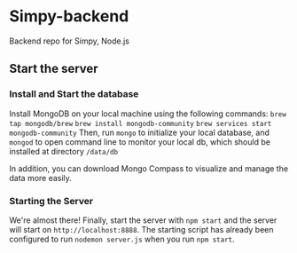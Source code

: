 # Simpy-backend
Backend repo for Simpy, Node.js 

## Start the server ###
### Install and Start the database
Install MongoDB on your local machine using the following commands:
`brew tap mongodb/brew`
`brew install mongodb-community`
`brew services start mongodb-community`
Then, run `mongo` to initialize your local database, and `mongod` to open command line to monitor your local db, which 
should be installed at directory `/data/db`

In addition, you can download Mongo Compass to visualize and manage the data more easily.

### Starting the Server
We're almost there! Finally, start the server with `npm start` and the server will start on `http://localhost:8888`.
The starting script has already been configured to run `nodemon server.js` when you run `npm start`.




